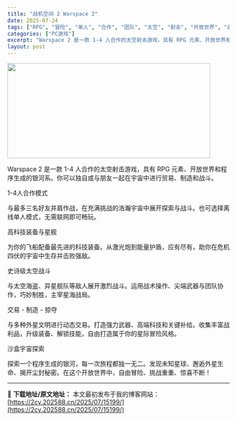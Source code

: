 ```yaml
---
title: "战机空间 2 Warspace 2"
date: 2025-07-24
tags: ["RPG", "冒险", "单人", "合作", "团队", "太空", "射击", "开放世界", "战斗", "战术"]
categories: ["PC游戏"]
excerpt: "Warspace 2 是一款 1-4 人合作的太空射击游戏，具有 RPG 元素、开放世界和程序生成的银河系。你可以独自或与朋友一起在宇宙中进行贸易、制造和战斗。 1-4人合作模式 与最多三名好友并肩作战，在充满挑战的浩瀚宇宙中展开探索与战斗。也可选择离线单人模式，无需联网即可畅玩。 高科技装备与星舰&hellip;"
layout: post
---
```


<img class="aligncenter size-full wp-image-15138" src="https://2cy.202588.cn/wp-content/uploads/2025/07/2025072410343753.webp" alt="" width="460" height="215" />

Warspace 2 是一款 1-4 人合作的太空射击游戏，具有 RPG 元素、开放世界和程序生成的银河系。你可以独自或与朋友一起在宇宙中进行贸易、制造和战斗。

1-4人合作模式

与最多三名好友并肩作战，在充满挑战的浩瀚宇宙中展开探索与战斗。也可选择离线单人模式，无需联网即可畅玩。

高科技装备与星舰

为你的飞船配备最先进的科技装备。从激光炮到能量护盾，应有尽有，助你在危机四伏的宇宙中生存并击败强敌。

史诗级太空战斗

与太空海盗、异星舰队等敌人展开激烈战斗。运用战术操作、尖端武器与团队协作，巧妙制胜，主宰星海战局。

交易 - 制造 - 掠夺

与多种外星文明进行动态交易。打造强力武器、高端科技和关键补给。收集丰富战利品，升级装备、解锁技能，自由打造属于你的星际冒险风格。

沙盒宇宙探索

探索一个程序生成的银河，每一次旅程都独一无二。发现未知星球、邂逅外星生命、揭开尘封秘密。在这个开放世界中，自由冒险、挑战重重、惊喜不断！

---
📖 **下载地址/原文地址：** 本文最初发布于我的博客网站：[https://2cy.202588.cn/2025/07/15199/](https://2cy.202588.cn/2025/07/15199/)
